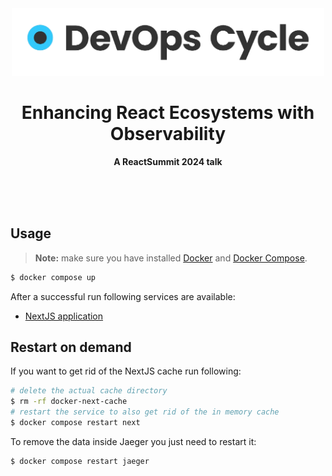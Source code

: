 <div align="center">
  <a href="https://devopscycle.com/">
    <img src="./docs/assets/devopscycle.png" width="500" />
  </a>

  <h1>Enhancing React Ecosystems with Observability</h1>
  <p>
    <b>A ReactSummit 2024 talk</b>
  </p>
  <br>
  <br>
  <br>
</div>

## Usage

> **Note:** make sure you have installed [Docker](https://docs.docker.com/get-docker/) and [Docker Compose](https://docs.docker.com/compose/install/).

```sh
$ docker compose up
```

After a successful run following services are available:

- [NextJS application](http://localhost:3000/)

## Restart on demand

If you want to get rid of the NextJS cache run following:

```sh
# delete the actual cache directory
$ rm -rf docker-next-cache
# restart the service to also get rid of the in memory cache
$ docker compose restart next
```

To remove the data inside Jaeger you just need to restart it:

```sh
$ docker compose restart jaeger
```
